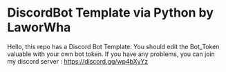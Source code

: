 # DiscordBot Template via Python by LaworWha

Hello, this repo has a Discord Bot Template. You should edit the Bot_Token valuable with your own bot token.
If you have any problems, you can join my discord server : https://discord.gg/wp4bXyYz
